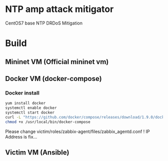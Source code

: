 # NTP amp attack mitigator
CentOS7 base
NTP DRDoS Mitigation

# Build
## Mininet VM (Official mininet vm)

## Docker VM (docker-compose)
### Docker install
```bash
yum install docker
systemctl enable docker
systemctl start docker
curl -L "https://github.com/docker/compose/releases/download/1.9.0/docker-compose-$(uname -s)-$(uname -m)" -o /usr/local/bin/docker-compose
chmod +x /usr/local/bin/docker-compose
```

Please change victim/roles/zabbix-agent/files/zabbix_agentd.conf !
IP Address is fix...

## Victim VM (Ansible)


